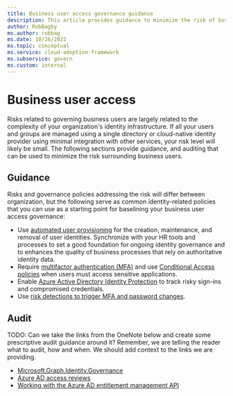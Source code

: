 ```yaml
---
title: Business user access governance guidance
description: This article provides guidance to minimize the risk of business users accessing applications along with auditing guidance.
author: RobBagby
ms.author: robbag
ms.date: 10/26/2022
ms.topic: conceptual
ms.service: cloud-adoption-framework
ms.subservice: govern
ms.custom: internal
---
```


# Business user access

Risks related to governing business users are largely related to the complexity of your organization's identity infrastructure. If all your users and groups are managed using a single directory or cloud-native identity provider using minimal integration with other services, your risk level will likely be small. The following sections provide guidance, and auditing that can be used to minimize the risk surrounding business users.

## Guidance

Risks and governance policies addressing the risk will differ between organization, but the following serve as common identity-related policies that you can use as a starting point for baselining your business user access governance:

- Use [automated user provisioning](/azure/active-directory/app-provisioning/how-provisioning-works) for the creation, maintenance, and removal of user identities. Synchronize with your HR tools and processes to set a good foundation for ongoing identity governance and to enhances the quality of business processes that rely on authoritative identity data.
- Require [multifactor authentication (MFA)](/azure/active-directory/authentication/howto-mfa-getstarted) and use [Conditional Access policies](/azure/active-directory/conditional-access/plan-conditional-access) when users must access sensitive applications.
- Enable [Azure Active Directory Identity Protection](/azure/active-directory/identity-protection/overview-identity-protection) to track risky sign-ins and compromised credentials.
- Use [risk detections to trigger MFA and password changes](/azure/active-directory/authentication/tutorial-risk-based-sspr-mfa).

## Audit

TODO: Can we take the links from the OneNote below and create some prescriptive audit guidance around it? Remember, we are telling the reader what to audit, how and when. We should add context to the links we are providing.

- [Microsoft.Graph.Identity.Governance](/powershell/module/microsoft.graph.identity.governance/)
- [Azure AD access reviews](/graph/api/resources/accessreviewsv2-overview?view=graph-rest-1.0)
- [Working with the Azure AD entitlement management API](/graph/api/resources/entitlementmanagement-overview)
